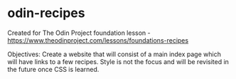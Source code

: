 # odin-recipes
Created for The Odin Project foundation lesson - https://www.theodinproject.com/lessons/foundations-recipes

Objectives:
Create a website that will consist of a main index page which will have links to a few recipes. Style is not the focus and will be revisited in the future once CSS is learned.